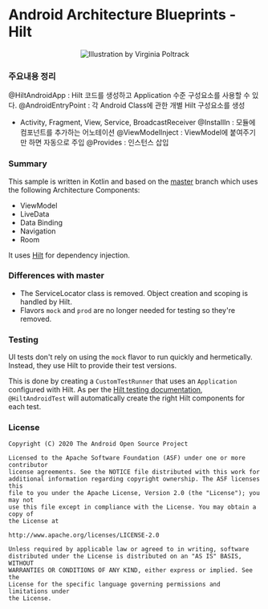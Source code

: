 # Android Architecture Blueprints - Hilt
<p align="center">
<img src="https://github.com/googlesamples/android-architecture/wiki/images/aab-logov2.png" alt="Illustration by Virginia Poltrack"/>
</p>

### 주요내용 정리
@HiltAndroidApp : Hilt 코드를 생성하고 Application 수준 구성요소를 사용할 수 있다.
@AndroidEntryPoint : 각 Android Class에 관한 개별 Hilt 구성요소를 생성
- Activity, Fragment, View, Service, BroadcastReceiver
@InstallIn : 모듈에 컴포넌트를 추가하는 어노테이션
@ViewModelInject : ViewModel에 붙여주기만 하면 자동으로 주입
@Provides : 인스턴스 삽입

### Summary

This sample is written in Kotlin and based on the
[master](https://github.com/googlesamples/android-architecture/tree/master) branch which uses
the following Architecture Components:
 - ViewModel
 - LiveData
 - Data Binding
 - Navigation
 - Room

It uses [Hilt](https://developer.android.com/training/dependency-injection/hilt-android)
for dependency injection.


### Differences with master

 - The ServiceLocator class is removed. Object creation and scoping is handled by Hilt.
 - Flavors `mock` and `prod` are no longer needed for testing so they're removed.


### Testing

UI tests don't rely on using the `mock` flavor to run quickly and hermetically. Instead, they
use Hilt to provide their test versions.

This is done by creating a `CustomTestRunner` that uses an `Application` configured with Hilt. As
per the [Hilt testing documentation](https://developer.android.com/training/dependency-injection/hilt-android),
`@HiltAndroidTest` will automatically create the right Hilt components for each test.


### License

```
Copyright (C) 2020 The Android Open Source Project

Licensed to the Apache Software Foundation (ASF) under one or more contributor
license agreements. See the NOTICE file distributed with this work for
additional information regarding copyright ownership. The ASF licenses this
file to you under the Apache License, Version 2.0 (the "License"); you may not
use this file except in compliance with the License. You may obtain a copy of
the License at

http://www.apache.org/licenses/LICENSE-2.0

Unless required by applicable law or agreed to in writing, software
distributed under the License is distributed on an "AS IS" BASIS, WITHOUT
WARRANTIES OR CONDITIONS OF ANY KIND, either express or implied. See the
License for the specific language governing permissions and limitations under
the License.
```
